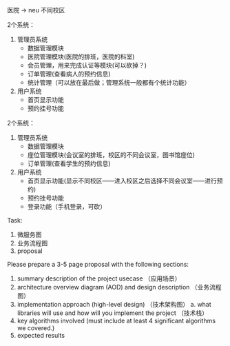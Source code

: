医院 -> neu 不同校区

2个系统：
1. 管理员系统
	- 数据管理模块
	- 医院管理模块(医院的排班，医院的科室)
	- 会员管理，用来完成认证等模块(可以砍掉？)
	- 订单管理(查看病人的预约信息)
	- 统计管理（可以放在最后做；管理系统一般都有个统计功能）
2. 用户系统
	- 首页显示功能
	- 预约挂号功能 

2个系统：
1. 管理员系统
	- 数据管理模块
	- 座位管理模块(会议室的排班，校区的不同会议室，图书馆座位)
	- 订单管理(查看学生的预约信息)
2. 用户系统
	- 首页显示功能(显示不同校区——进入校区之后选择不同会议室——进行预约)
	- 预约挂号功能 
	- 登录功能（手机登录，可砍）

Task:
1. 微服务图
2. 业务流程图
3. proposal 



Please prepare a 3-5 page proposal with the following sections:
1. summary description of the project usecase （应用场景）
2. architecture overview diagram (AOD) and design description （业务流程图）
3. implementation approach (high-level design) （技术架构图）
	a. what libraries will use and how will you implement the project
	（技术栈）
4. key algorithms involved  (must include at least 4 significant algorithms we covered.) 
5. expected results